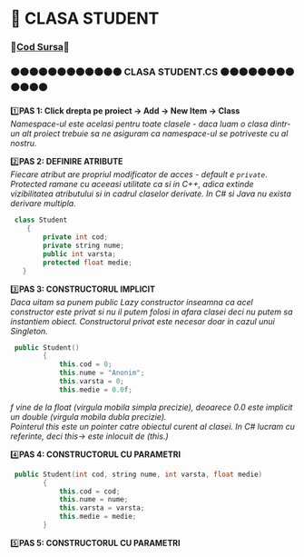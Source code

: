 # 🎯 CLASA STUDENT </br>
### 🔮[Cod Sursa](https://github.com/Adriana-Giol/Programare-Aplicatii-Windows/blob/main/1.%20Laborator/1.%20Seminar%201/%5BClean%5DCiurea_Seminar1_1046/Student.cs)🔮
### 🟠🟠🟠🟠🟠🟠🟠🟠🟠🟠🟠🟠 CLASA STUDENT.CS 🟠🟠🟠🟠🟠🟠🟠🟠🟠🟠🟠🟠
1️⃣**PAS 1: Click drepta pe proiect -> Add -> New Item -> Class**</br>
*Namespace-ul este acelasi pentru toate clasele - daca luam o clasa dintr-un alt proiect trebuie sa ne asiguram ca namespace-ul se potriveste cu al nostru.*</br>

2️⃣**PAS 2: DEFINIRE ATRIBUTE**</br>
*Fiecare atribut are propriul modificator de acces - default e `private`*. </br>
*Protected ramane cu aceeasi utilitate ca si in C++, adica extinde vizibilitatea atributului si in cadrul claselor derivate. In C# si Java nu exista derivare multipla.*</br>
```cpp
 class Student
    {
        private int cod;
        private string nume;
        public int varsta;
        protected float medie;
   }
```

3️⃣**PAS 3: CONSTRUCTORUL IMPLICIT**</br>
*Daca uitam sa punem public Lazy constructor inseamna ca acel constructor este privat si nu il putem folosi in afara clasei deci nu putem sa instantiem obiect. Constructorul privat este necesar doar in cazul unui Singleton.*</br>
```cpp
 public Student()
        {
            this.cod = 0;
            this.nume = "Anonim";
            this.varsta = 0;
            this.medie = 0.0f; 
```
*f vine de la float (virgula mobila simpla precizie), deoarece 0.0 este implicit un double (virgula mobila dubla precizie).*</br>
*Pointerul this este un pointer catre obiectul curent al clasei. In C# lucram cu referinte, deci this-> este inlocuit de (this.)*</br>

4️⃣**PAS 4: CONSTRUCTORUL CU PARAMETRI**</br>
```cpp
 public Student(int cod, string nume, int varsta, float medie)
        {
            this.cod = cod;
            this.nume = nume;
            this.varsta = varsta;
            this.medie = medie;
        }
```
5️⃣**PAS 5: CONSTRUCTORUL CU PARAMETRI**</br>
